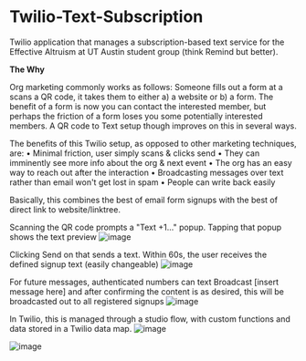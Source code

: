 # Twilio-Text-Subscription
Twilio application that manages a subscription-based text service for the Effective Altruism at UT Austin student group (think Remind but better).

**The Why**

Org marketing commonly works as follows: Someone fills out a form at a scans a QR code, it takes them to either a) a website or b) a form. The benefit of a form is now you can contact the interested member, but perhaps the friction of a form loses you some potentially interested members. A QR code to Text setup though improves on this in several ways.

The benefits of this Twilio setup, as opposed to other marketing techniques, are:
 • Minimal friction, user simply scans & clicks send
 • They can imminently see more info about the org & next event
 • The org has an easy way to reach out after the interaction
 • Broadcasting messages over text rather than email won't get lost in spam
 • People can write back easily 

Basically, this combines the best of email form signups with the best of direct link to website/linktree.
 

Scanning the QR code prompts a "Text +1..." popup. Tapping that popup shows the text preview
![image](https://github.com/AlexDial624/Twilio-Text-Subscription/assets/29134239/42c59c84-b3ca-4563-9327-bd06655a619b)

Clicking Send on that sends a text. Within 60s, the user receives the defined signup text (easily changeable)
![image](https://github.com/AlexDial624/Twilio-Text-Subscription/assets/29134239/d8243460-2e77-4e9b-936e-28c22b88ada5)


For future messages, authenticated numbers can text Broadcast [insert message here] and after confirming the content is as desired, this will be broadcasted out to all registered signups
![image](https://github.com/AlexDial624/Twilio-Text-Subscription/assets/29134239/147d5fd1-4ecb-48af-b401-d46a9e721c47)

In Twilio, this is managed through a studio flow, with custom functions and data stored in a Twilio data map.
![image](https://github.com/AlexDial624/Twilio-Text-Subscription/assets/29134239/0236fa5e-df72-4de6-a4d7-f9c2a6fd962e)

![image](https://github.com/AlexDial624/Twilio-Text-Subscription/assets/29134239/81396f8d-c1ce-4427-92a9-7a9514ca903b)
